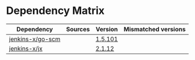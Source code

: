# Dependency Matrix

Dependency | Sources | Version | Mismatched versions
---------- | ------- | ------- | -------------------
[jenkins-x/go-scm](https://github.com/jenkins-x/go-scm) |  | [1.5.101]() | 
[jenkins-x/jx](https://github.com/jenkins-x/jx) |  | [2.1.12](https://github.com/jenkins-x/jx/releases/tag/v2.1.12) | 
